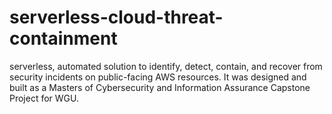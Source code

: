 # serverless-cloud-threat-containment
serverless, automated solution to identify, detect, contain, and recover from security incidents on public-facing AWS resources. It was designed and built as a Masters of Cybersecurity and Information Assurance Capstone Project for WGU.
